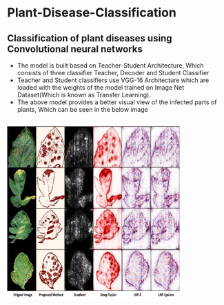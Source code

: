 # Plant-Disease-Classification
## Classification of plant diseases using Convolutional neural networks

* The model is built based on Teacher-Student Architecture, Which consists of three classifier Teacher, Decoder and Student Classifier
* Teacher and Student classifiers use VGG-16 Architecture which are loaded with the weights of the model trained on Image Net Dataset(Which is known as Transfer Learning).
* The above model provides a better visual view of the infected parts of plants, Which can be seen in the below image
<br />
<img align="left" alt="Terminal" width="400px" height = "400px" src="./img/Visual view.jpg" />
